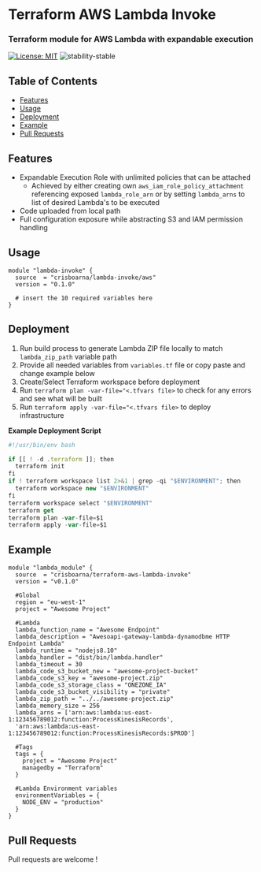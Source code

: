 # Terraform AWS Lambda Invoke

### Terraform module for AWS Lambda with expandable execution
[![License: MIT](https://img.shields.io/badge/License-MIT-green.svg)](https://opensource.org/licenses/MIT)
![stability-stable](https://img.shields.io/badge/stability-stable-green.svg)

## Table of Contents
* [Features](#features)
* [Usage](#usage)
* [Deployment](#deployment)
* [Example](#example)
* [Pull Requests](#pull-requests)
## Features

- Expandable Execution Role with unlimited policies that can be attached
  - Achieved by either creating own `aws_iam_role_policy_attachment` referencing exposed `lambda_role_arn` or by setting `lambda_arns` to list of desired Lambda's to be executed
- Code uploaded from local path
- Full configuration exposure while abstracting S3 and IAM permission handling

## Usage
```hcl-terraform
module "lambda-invoke" {
  source  = "crisboarna/lambda-invoke/aws"
  version = "0.1.0"

  # insert the 10 required variables here
}
```

## Deployment
1. Run build process to generate Lambda ZIP file locally to match `lambda_zip_path` variable path
2. Provide all needed variables from `variables.tf` file or copy paste and change example below
3. Create/Select Terraform workspace before deployment
4. Run `terraform plan -var-file="<.tfvars file>` to check for any errors and see what will be built
5. Run `terraform apply -var-file="<.tfvars file>` to deploy infrastructure

**Example Deployment Script**
```js
#!/usr/bin/env bash

if [[ ! -d .terraform ]]; then
  terraform init
fi
if ! terraform workspace list 2>&1 | grep -qi "$ENVIRONMENT"; then
  terraform workspace new "$ENVIRONMENT"
fi
terraform workspace select "$ENVIRONMENT"
terraform get
terraform plan -var-file=$1
terraform apply -var-file=$1
```

## Example
```hcl-terraform
module "lambda_module" {
  source  = "crisboarna/terraform-aws-lambda-invoke"
  version = "v0.1.0"

  #Global
  region = "eu-west-1"
  project = "Awesome Project"

  #Lambda
  lambda_function_name = "Awesome Endpoint"
  lambda_description = "Awesoapi-gateway-lambda-dynamodbme HTTP Endpoint Lambda"
  lambda_runtime = "nodejs8.10"
  lambda_handler = "dist/bin/lambda.handler"
  lambda_timeout = 30
  lambda_code_s3_bucket_new = "awesome-project-bucket"
  lambda_code_s3_key = "awesome-project.zip"
  lambda_code_s3_storage_class = "ONEZONE_IA"
  lambda_code_s3_bucket_visibility = "private"
  lambda_zip_path = "../../awesome-project.zip"
  lambda_memory_size = 256
  lambda_arns = ['arn:aws:lambda:us-east-1:123456789012:function:ProcessKinesisRecords',
  'arn:aws:lambda:us-east-1:123456789012:function:ProcessKinesisRecords:$PROD']
  
  #Tags
  tags = {
    project = "Awesome Project"
    managedby = "Terraform"
  }
  
  #Lambda Environment variables
  environmentVariables = {
    NODE_ENV = "production"
  }
}
```

## Pull Requests
Pull requests are welcome !